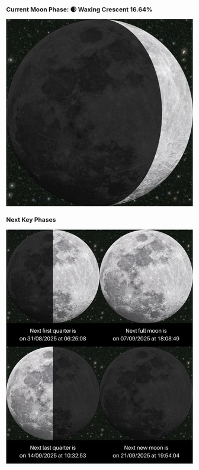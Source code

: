 ### Current Moon Phase: 🌒 Waxing Crescent 16.64%
![Moon Phase](moonphase.png)
### Next Key Phases
![Gallery](gallery.png)